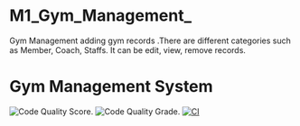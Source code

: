 # M1_Gym_Management_
Gym Management adding gym records .There are different categories such as Member, Coach, Staffs. It can be edit, view, remove records.

# Gym Management System 
 ![Code Quality Score](https://api.codiga.io/project/32579/score/svg). ![Code Quality Grade](https://api.codiga.io/project/32579/status/svg). [![CI](https://github.com/27042000/M1_Gym_Management_System/actions/workflows/main.yml/badge.svg)](https://github.com/27042000/M1_Gym_Management_System/actions/workflows/main.yml)


